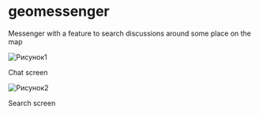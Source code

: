 # geomessenger
Messenger with a feature to search discussions around some place on the map




![Рисунок1](https://github.com/user-attachments/assets/72b38d30-5b5d-4b74-8c0f-b34c7f6867f3)

Chat screen




![Рисунок2](https://github.com/user-attachments/assets/0923dd0b-59e3-49f3-9608-853aa9c8a31c)

Search screen
